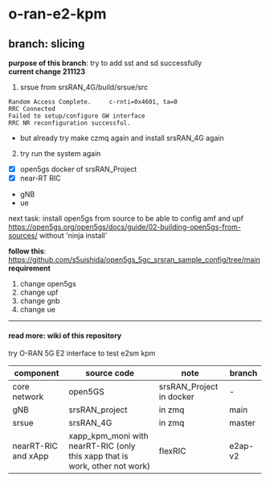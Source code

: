 # o-ran-e2-kpm
## branch: slicing

**purpose of this branch**: try to add sst and sd successfully \
**current change 211123**
1. srsue from srsRAN_4G/build/srsue/src
```
Random Access Complete.     c-rnti=0x4601, ta=0
RRC Connected
Failed to setup/configure GW interface
RRC NR reconfiguration successful.
```
- but already try make czmq again and install srsRAN_4G again

2. try run the system again
- [X] open5gs docker of srsRAN_Project
- [X] near-RT RIC
- gNB
- ue

next task: install open5gs from source to be able to config amf and upf https://open5gs.org/open5gs/docs/guide/02-building-open5gs-from-sources/
without 'ninja install'


**follow this**: https://github.com/s5uishida/open5gs_5gc_srsran_sample_config/tree/main \
**requirement**
1. change open5gs
2. change upf
3. change gnb
4. change ue

___
#### read more: wiki of this repository

try O-RAN 5G E2 interface to test e2sm kpm <br />

| component  | source code | note | branch |
| ------------- | ------------- | ------------- | ------------- |
| core network  | open5GS | srsRAN_Project in docker | - |
| gNB  | srsRAN_project | in zmq | main | 
| srsue  | srsRAN_4G  | in zmq |  master |
| nearRT-RIC and xApp | xapp_kpm_moni with nearRT-RIC (only this xapp that is work, other not work)| flexRIC | e2ap-v2|
